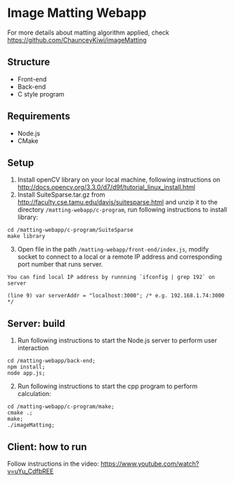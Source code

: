 # Image Matting Webapp
For more details about matting algorithm applied, check https://github.com/ChaunceyKiwi/imageMatting

## Structure
* Front-end
* Back-end
* C style program

## Requirements
* Node.js
* CMake

## Setup
1. Install openCV library on your local machine, following instructions on 
http://docs.opencv.org/3.3.0/d7/d9f/tutorial_linux_install.html
2. Install SuiteSparse.tar.gz from http://faculty.cse.tamu.edu/davis/suitesparse.html and unzip it to the directory `/matting-webapp/c-program`, run following instructions to install library:
  ```
  cd /matting-webapp/c-program/SuiteSparse
  make library
  ```
3. Open file in the path `/matting-webapp/front-end/index.js`, modify socket to connect to a local or a remote IP address and corresponding port number that runs server. 
```
You can find local IP address by runnning `ifconfig | grep 192` on server

(line 9) var serverAddr = "localhost:3000"; /* e.g. 192.168.1.74:3000 */
```

  
## Server: build
1. Run following instructions to start the Node.js server to perform user interaction
```
cd /matting-webapp/back-end;
npm install;
node app.js;
```

2. Run following instructions to start the cpp program to perform calculation:
```
cd /matting-webapp/c-program/make;
cmake .;
make;
./imageMatting;
```

## Client: how to run
Follow instructions in the video: https://www.youtube.com/watch?v=uYu_CdfbREE
